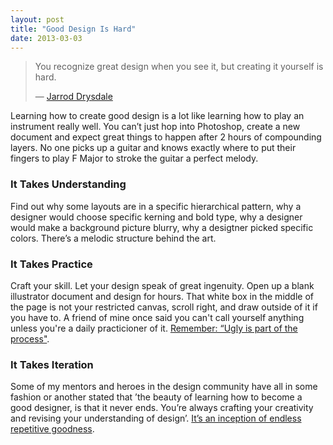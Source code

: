 ```yaml
---
layout: post
title: "Good Design Is Hard"
date: 2013-03-03
---
```



>You recognize great design when you see it, but creating it yourself is hard.
>
>— [Jarrod Drysdale](https://twitter.com/studiofellow)

Learning how to create good design is a lot like learning how to play an instrument really well. You can’t just hop into Photoshop, create a new document and expect great things to happen after 2 hours of compounding layers. No one picks up a guitar and knows exactly where to put their fingers to play F Major to stroke the guitar a perfect melody.

### It Takes Understanding

Find out why some layouts are in a specific hierarchical pattern, why a designer would choose specific kerning and bold type, why a designer would make a background picture blurry, why a desigtner picked specific colors. There’s a melodic structure behind the art.

### It Takes Practice

Craft your skill. Let your design speak of great ingenuity. Open up a blank illustrator document and design for hours. That white box in the middle of the page is not your restricted canvas, scroll right, and draw outside of it if you have to. A friend of mine once said you can't call yourself anything unless you're a daily practicioner of it. [Remember: “Ugly is part of the process"](http://arvindang.com/post/40772534683/ugly-is-part-of-the-process).

### It Takes Iteration

Some of my mentors and heroes in the design community have all in some fashion or another stated that ’the beauty of learning how to become a good designer, is that it never ends. You’re always crafting your creativity and revising your understanding of design’. [It’s an inception of endless repetitive goodness](http://24.media.tumblr.com/7eab607cdb06fcbfd9b198fcc6a4ec40/tumblr_mir0zi2HyM1s0xrqjo1_250.gif).